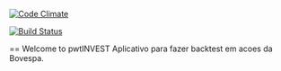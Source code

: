 [![Code Climate](https://codeclimate.com/github/marceloreichert/pwtinvest/badges/gpa.svg)](https://codeclimate.com/github/marceloreichert/pwtinvest)

[![Build Status](https://travis-ci.org/marceloreichert/pwtinvest.svg?branch=master)](https://travis-ci.org/marceloreichert/pwtinvest)

== Welcome to pwtINVEST
Aplicativo para fazer backtest em acoes da Bovespa.